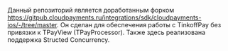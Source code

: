 Данный репозиторий является доработанным форком https://gitpub.cloudpayments.ru/integrations/sdk/cloudpayments-ios/-/tree/master.
Он сделан для обеспечения работы с TinkoffPay без привязки к TPayView (TPayProcessor).
Также здесь реализована поддержка Structed Concurrency.
